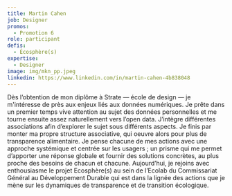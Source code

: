```yaml
---
title: Martin Cahen
job: Designer
promos:
  - Promotion 6
role: participant
defis:
  - Écosphère(s)
expertise:
  - Designer
image: img/mkn_pp.jpeg
linkedin: https://www.linkedin.com/in/martin-cahen-4b838048
---
```


Dès l’obtention de mon diplôme à Strate — école de design — je m'intéresse de près aux enjeux liés aux données numériques. Je prête dans un premier temps vive attention au sujet des données personnelles et me tourne ensuite assez naturellement vers l’open data. J’intègre différentes associations afin d’explorer le sujet sous différents aspects. Je finis par monter ma propre structure associative, qui oeuvre alors pour plus de transparence alimentaire. Je pense chacune de mes actions avec une approche systémique et centrée sur les usagers ; un prisme qui me permet d’apporter une réponse globale et fournir des solutions concrètes, au plus proche des besoins de chacun et chacune.
Aujourd’hui, je rejoins avec enthousiasme le projet Ecosphère(s) au sein de l’Ecolab du Commissariat Général au Développement Durable qui est dans la lignée des actions que je mène sur les dynamiques de transparence et de transition écologique.
